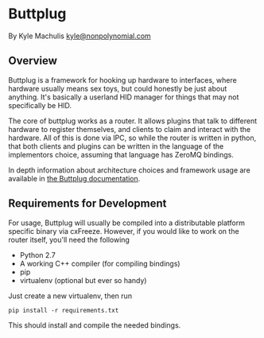 # Buttplug #

By Kyle Machulis <kyle@nonpolynomial.com>

## Overview ##

Buttplug is a framework for hooking up hardware to interfaces, where
hardware usually means sex toys, but could honestly be just about
anything. It's basically a userland HID manager for things that may
not specifically be HID.

The core of buttplug works as a router. It allows plugins that talk to
different hardware to register themselves, and clients to claim and
interact with the hardware. All of this is done via IPC, so while the
router is written in python, that both clients and plugins can be
written in the language of the implementors choice, assuming that
language has ZeroMQ bindings.

In depth information about architecture choices and framework usage
are available in
[the Buttplug documentation](http://github.com/feverything/buttplug/docs/design.org).

## Requirements for Development ##

For usage, Buttplug will usually be compiled into a distributable
platform specific binary via cxFreeze. However, if you would like to
work on the router itself, you'll need the following

- Python 2.7
- A working C++ compiler (for compiling bindings)
- pip
- virtualenv (optional but ever so handy)

Just create a new virtualenv, then run

    pip install -r requirements.txt

This should install and compile the needed bindings.
